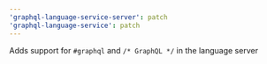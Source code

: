 ```yaml
---
'graphql-language-service-server': patch
'graphql-language-service': patch
---
```


Adds support for `#graphql` and `/* GraphQL */` in the language server
